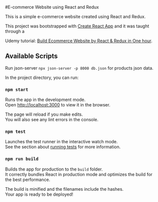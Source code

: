 #E-commerce Website using React and Redux

This is a simple e-commerce website created using React and Redux.

This project was bootstrapped with [Create React App](https://github.com/facebook/create-react-app) and it was taught through a 

Udemy tutorial: [Build Ecommerce Website by React & Redux in One hour](https://www.udemy.com/share/101W1uAEMZdF5XQX4G/).

## Available Scripts

Run json-server `npx json-server -p 8000 db.json` for products json data.

In the project directory, you can run:

### `npm start`

Runs the app in the development mode.<br />
Open [http://localhost:3000](http://localhost:3000) to view it in the browser.

The page will reload if you make edits.<br />
You will also see any lint errors in the console.

### `npm test`

Launches the test runner in the interactive watch mode.<br />
See the section about [running tests](https://facebook.github.io/create-react-app/docs/running-tests) for more information.

### `npm run build`

Builds the app for production to the `build` folder.<br />
It correctly bundles React in production mode and optimizes the build for the best performance.

The build is minified and the filenames include the hashes.<br />
Your app is ready to be deployed!